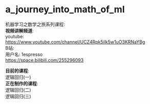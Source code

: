 # a_journey_into_math_of_ml
机器学习之数学之旅系列课程:   
__视频讲解频道__:   
youtube:   
https://www.youtube.com/channel/UCZ4Rpk5ilk5w1uO3KRNaYBg   
B站:   
用户名: 1espresso   
https://space.bilibili.com/255296093   
   
__目前的课程__:   
逻辑回归(一)   
__正在制作的课程__:   
逻辑回归(二)   
逻辑回归(三)   

